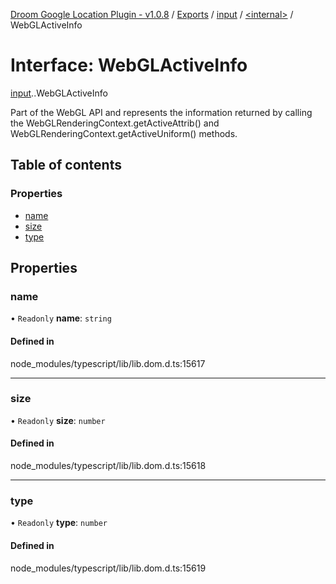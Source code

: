 [Droom Google Location Plugin - v1.0.8](../README.md) / [Exports](../modules.md) / [input](../modules/input.md) / [<internal\>](../modules/input._internal_.md) / WebGLActiveInfo

# Interface: WebGLActiveInfo

[input](../modules/input.md).[<internal>](../modules/input._internal_.md).WebGLActiveInfo

Part of the WebGL API and represents the information returned by calling the WebGLRenderingContext.getActiveAttrib() and WebGLRenderingContext.getActiveUniform() methods.

## Table of contents

### Properties

- [name](input._internal_.WebGLActiveInfo.md#name)
- [size](input._internal_.WebGLActiveInfo.md#size)
- [type](input._internal_.WebGLActiveInfo.md#type)

## Properties

### name

• `Readonly` **name**: `string`

#### Defined in

node_modules/typescript/lib/lib.dom.d.ts:15617

___

### size

• `Readonly` **size**: `number`

#### Defined in

node_modules/typescript/lib/lib.dom.d.ts:15618

___

### type

• `Readonly` **type**: `number`

#### Defined in

node_modules/typescript/lib/lib.dom.d.ts:15619
